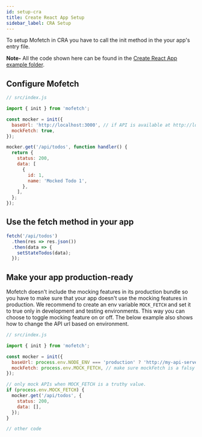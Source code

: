 ```yaml
---
id: setup-cra
title: Create React App Setup
sidebar_label: CRA Setup
---
```


To setup Mofetch in CRA you have to call the init method in the your app's entry file.

**Note-** All the code shown here can be found in the [Create React App example folder](https://github.com/itaditya/mofetch/blob/master/examples/cra-basic/src/App.js).

## Configure Mofetch

```js
// src/index.js

import { init } from 'mofetch';

const mocker = init({
  baseUrl: 'http://localhost:3000', // if API is available at http://localhost:3000
  mockFetch: true,
});

mocker.get('/api/todos', function handler() {
  return {
    status: 200,
    data: [
      {
        id: 1,
        name: 'Mocked Todo 1',
      },
    ],
  };
});
```

## Use the fetch method in your app

```js
fetch('/api/todos')
  .then(res => res.json())
  .then(data => {
    setStateTodos(data);
  });
```

## Make your app production-ready

Mofetch doesn't include the mocking features in its production bundle so you have to make sure that your app doesn't use the mocking features in production. We recommend to create an env variable `MOCK_FETCH` and set it to true only in development and testing environments. This way you can choose to toggle mocking feature on or off. The below example also shows how to change the API url based on environment.

```js
// src/index.js

import { init } from 'mofetch';

const mocker = init({
  baseUrl: process.env.NODE_ENV === 'production' ? 'http://my-api-server.com/api' :  'http://localhost:3000',
  mockFetch: process.env.MOCK_FETCH, // make sure mockFetch is a falsy value in production.
});

// only mock APIs when MOCK_FETCH is a truthy value.
if (process.env.MOCK_FETCH) {
  mocker.get('/api/todos', {
    status: 200,
    data: [],
  });
}

// other code
```
